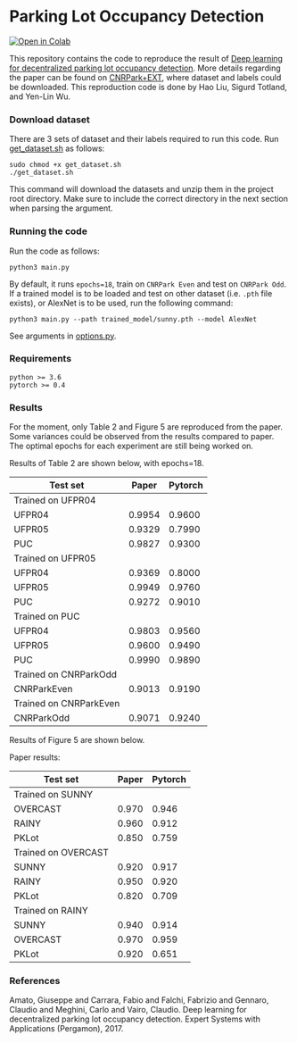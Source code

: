 # Parking Lot Occupancy Detection

[![Open in Colab](https://colab.research.google.com/assets/colab-badge.svg)](https://colab.research.google.com/drive/19WoAA0vinucKOj-dxMs8je-tKms8rZza?usp=sharing) 

This repository contains the code to reproduce the result of [Deep learning for decentralized parking lot occupancy detection](https://www.sciencedirect.com/science/article/abs/pii/S095741741630598X).
More details regarding the paper can be found on [CNRPark+EXT](http://cnrpark.it/), where dataset and labels could be downloaded. 
This reproduction code is done by Hao Liu, Sigurd Totland, and Yen-Lin Wu.

### Download dataset
There are 3 sets of dataset and their labels required to run this code. Run [get_dataset.sh](get_dataset.sh) as follows:

```
sudo chmod +x get_dataset.sh
./get_dataset.sh
```

This command will download the datasets and unzip them in the project root directory.
Make sure to include the correct directory in the next section when parsing the argument.


### Running the code
Run the code as follows:

```
python3 main.py
```

By default, it runs `epochs=18`, train on `CNRPark Even` and test on `CNRPark Odd`. 
If a trained model is to be loaded and test on other dataset (i.e. `.pth` file exists), or AlexNet is to be used, run the following command:

```
python3 main.py --path trained_model/sunny.pth --model AlexNet
```

See arguments in [options.py](utils/option.py).

### Requirements
```
python >= 3.6
pytorch >= 0.4
```

### Results
For the moment, only Table 2 and Figure 5 are reproduced from the paper. Some variances could be observed from the results compared to paper. The optimal epochs for each experiment are still being worked on.

Results of Table 2 are shown below, with epochs=18.

|Test set | Paper | Pytorch |
|-----	  |-----  | -----   |
|Trained on UFPR04	    |
|UFPR04   | 0.9954| 0.9600  |
|UFPR05   | 0.9329| 0.7990  |
|PUC	  | 0.9827| 0.9300  |
|Trained on UFPR05	    |
|UFPR04   | 0.9369| 0.8000  |
|UFPR05   | 0.9949| 0.9760  |
|PUC	  | 0.9272| 0.9010  |
|Trained on PUC		    |
|UFPR04   | 0.9803| 0.9560  |
|UFPR05   | 0.9600| 0.9490  |
|PUC	  | 0.9990| 0.9890  |
|Trained on CNRParkOdd
|CNRParkEven|0.9013|0.9190  |
|Trained on CNRParkEven
|CNRParkOdd|0.9071| 0.9240  |


Results of Figure 5 are shown below.

Paper results:

|Test set | Paper | Pytorch |
|-----	  |-----  | -----   |
|Trained on SUNNY	    |
|OVERCAST | 0.970  | 0.946 |
|RAINY    | 0.960  | 0.912 |
|PKLot    | 0.850  | 0.759 |
|Trained on OVERCAST      |
|SUNNY    | 0.920 | 0.917 |
|RAINY    | 0.950 | 0.920 |
|PKLot    | 0.820 | 0.709 |
|Trained on RAINY	  |
|SUNNY    | 0.940 | 0.914 |
|OVERCAST | 0.970 | 0.959 |
|PKLot    | 0.920 | 0.651 |


### References
Amato, Giuseppe and Carrara, Fabio and Falchi, Fabrizio and Gennaro, Claudio and Meghini, Carlo and Vairo, Claudio. Deep learning for decentralized parking lot occupancy detection. Expert Systems with Applications (Pergamon), 2017.

